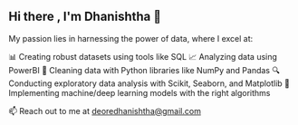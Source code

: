## Hi there , I'm Dhanishtha 👋
My passion lies in harnessing the power of data, where I excel at:

📊 Creating robust datasets using tools like SQL
📈 Analyzing data using PowerBI
🐍 Cleaning data with Python libraries like NumPy and Pandas
🔍 Conducting exploratory data analysis with Scikit, Seaborn, and Matplotlib
🤖 Implementing machine/deep learning models with the right algorithms

📫 Reach out to me at deoredhanishtha@gmail.com
